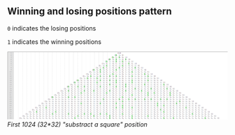 ## Winning and losing positions pattern

`0` indicates the losing positions

`1` indicates the winning positions

![](https://github.com/SzilvasiPeter/CodingChallenges/blob/main/vacuumlabs/Coins/substract_a_square_triangle.PNG)
*First 1024 (32\*32) "substract a square" position*
